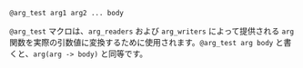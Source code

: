 ```
@arg_test arg1 arg2 ... body
```

`@arg_test` マクロは、`arg_readers` および `arg_writers` によって提供される `arg` 関数を実際の引数値に変換するために使用されます。`@arg_test arg body` と書くと、`arg(arg -> body)` と同等です。
